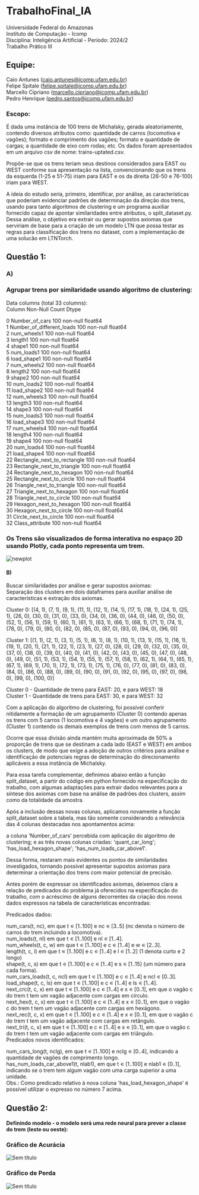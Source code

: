 # TrabalhoFinal_IA
Universidade Federal do Amazonas  
Instituto de Computação - Icomp  
Disciplina: Inteligência Artificial - Período: 2024/2  
Trabalho Prático III  

## Equipe:

Caio Antunes (caio.antunes@icomp.ufam.edu.br)  
Felipe Spitale (felipe.spitale@icomp.ufam.edu.br)   
Marcello Cipriano (marcello.cipriano@icomp.ufam.edu.br)   
Pedro Henrique (pedro.santos@icomp.ufam.edu.br)   


### Escopo:

É dada uma instância de 100 trens de Michalsky, gerada aleatoriamente, contendo diversos atributos como: quantidade de carros (locomotiva e vagões); formato e comprimento dos vagões; formato e quantidade de cargas; a quantidade de eixo com rodas; etc. Os dados foram apresentados em um arquivo csv de nome: trains-uptated.csv.

Propõe-se que os trens teriam seus destinos considerados para EAST ou WEST conforme sua apresentação na lista, convencionando que os trens da esquerda (1-25 e 51-75) iriam para EAST e os da direita (26-50 e 76-100) iriam para WEST.

A ideia do estudo seria, primeiro, identificar, por análise, as características que poderiam evidenciar padrões de determinação da direção dos trens, usando para tanto algoritmos de clustering e um programa auxiliar fornecido capaz de apontar similaridades entre atributos, o split_dataset.py. Dessa análise, o objetivo era extrair ou gerar supostos axiomas que serviriam de base para a criação de um modelo LTN que possa testar as regras para classificação dos trens no dataset, com a implementação de uma solucão em LTNTorch.


## Questão 1:
### A)  

### Agrupar trens por similaridade usando algoritmo de clustering:  

Data columns (total 33 columns):  
    Column                       Non-Null Count  Dtype    
  
 0   Number_of_cars               100 non-null    float64  
 1   Number_of_different_loads    100 non-null    float64  
 2   num_wheels1                  100 non-null    float64  
 3   length1                      100 non-null    float64  
 4   shape1                       100 non-null    float64  
 5   num_loads1                   100 non-null    float64  
 6   load_shape1                  100 non-null    float64  
 7   num_wheels2                  100 non-null    float64  
 8   length2                      100 non-null    float64  
 9   shape2                       100 non-null    float64  
 10  num_loads2                   100 non-null    float64  
 11  load_shape2                  100 non-null    float64  
 12  num_wheels3                  100 non-null    float64  
 13  length3                      100 non-null    float64  
 14  shape3                       100 non-null    float64  
 15  num_loads3                   100 non-null    float64  
 16  load_shape3                  100 non-null    float64  
 17  num_wheels4                  100 non-null    float64  
 18  length4                      100 non-null    float64  
 19  shape4                       100 non-null    float64  
 20  num_loads4                   100 non-null    float64  
 21  load_shape4                  100 non-null    float64  
 22  Rectangle_next_to_rectangle  100 non-null    float64  
 23  Rectangle_next_to_triangle   100 non-null    float64  
 24  Rectangle_next_to_hexagon    100 non-null    float64  
 25  Rectangle_next_to_circle     100 non-null    float64  
 26  Triangle_next_to_triangle    100 non-null    float64  
 27  Triangle_next_to_hexagon     100 non-null    float64  
 28  Triangle_next_to_circle      100 non-null    float64  
 29  Hexagon_next_to_hexagon      100 non-null    float64  
 30  Hexagon_next_to_circle       100 non-null    float64  
 31  Circle_next_to_circle        100 non-null    float64  
 32  Class_attribute              100 non-null    float64  

### Os Trens são visualizados de forma interativa no espaço 2D usando Plotly, cada ponto representa um trem.

![newplot](https://github.com/user-attachments/assets/c2adc2f8-36d4-483e-9c66-3b1d5db3b554)

#### B)  
Buscar similaridades por análise e gerar supostos axiomas:  
Separação dos clusters em dois dataframes para auxiliar análise de características e extração dos axiomas.  

Cluster 0: [(4, 1), (7, 1), (9, 1), (11, 1), (12, 1), (14, 1), (17, 1), (18, 1), (24, 1), (25, 1), (26, 0), (30, 0), (31, 0), (33, 0), (34, 0), (36, 0), (44, 0), (46, 0), (50, 0), (52, 1), (56, 1), (59, 1), (60, 1), (61, 1), (63, 1), (66, 1), (68, 1), (71, 1), (74, 1), (78, 0), (79, 0), (80, 0), (82, 0), (85, 0), (87, 0), (93, 0), (94, 0), (96, 0)]  

Cluster 1: [(1, 1), (2, 1), (3, 1), (5, 1), (6, 1), (8, 1), (10, 1), (13, 1), (15, 1), (16, 1), (19, 1), (20, 1), (21, 1), (22, 1), (23, 1), (27, 0), (28, 0), (29, 0), (32, 0), (35, 0), (37, 0), (38, 0), (39, 0), (40, 0), (41, 0), (42, 0), (43, 0), (45, 0), (47, 0), (48, 0), (49, 0), (51, 1), (53, 1), (54, 1), (55, 1), (57, 1), (58, 1), (62, 1), (64, 1), (65, 1), (67, 1), (69, 1), (70, 1), (72, 1), (73, 1), (75, 1), (76, 0), (77, 0), (81, 0), (83, 0), (84, 0), (86, 0), (88, 0), (89, 0), (90, 0), (91, 0), (92, 0), (95, 0), (97, 0), (98, 0), (99, 0), (100, 0)]  

Cluster 0 - Quantidade de trens para EAST: 20, e para WEST: 18  
Cluster 1 - Quantidade de trens para EAST: 30, e para WEST: 32  

Com a aplicação do algoritmo de clustering, foi possível conferir nitidamente a formação de um agrupamento (Cluster 0) contendo apenas os trens com 5 carros (1 locomotiva e 4 vagões) e um outro agrupamento (Cluster 1) contendo os demais exemplos de trens com menos de 5 carros.

Ocorre que essa divisão ainda mantém muita aproximada de 50% a proporção de trens que se destinam a cada lado (EAST e WEST) em ambos os clusters, de modo que exige a adoção de outros critérios para análise e identificação de potenciais regras de determinação do direcionamento aplicáveis a essa instância de Michalsky.

Para essa tarefa complementar, definimos abaixo então a função split_dataset, a partir do código em python fornecido na especificação do trabalho, com algumas adaptações para extrair dados relevantes para a síntese dos axiomas com base na análise de padrões dos clusters, assim como da totalidade da amostra.

Após a inclusão dessas novas colunas, aplicamos novamente a função split_dataset sobre a tabela, mas tão somente considerando a relevância das 4 colunas destacadas nos apontamentos acima:

a coluna 'Number_of_cars' percebida com aplicação do algoritmo de clustering;
e as três novas colunas criadas: 'quant_car_long'; 'has_load_hexagon_shape'; 'has_num_loads_car_above1'.


Dessa forma, restaram mais evidentes os pontos de similaridades investigados, tornando possível apresentar supostos axiomas para determinar a orientação dos trens com maior potencial de precisão.

Antes porém de expressar os identificados axiomas, deixemos clara a relação de predicados do problema já oferecidos na especificação do trabalho, com o acréscimo de alguns decorrentes da criação dos novos dados expressos na tabela de características encontradas:

Predicados dados:

num_cars(t, nc), em que t ∊ [1..100] e nc ∊ [3..5] (nc denota o número de carros do trem incluindo a locomotiva).  
num_loads(t, nl) em que t ∊ [1..100] e nl ∊ [1..4].  
num_wheels(t, c, w) em que t ∊ [1..100] e c ∊ [1..4] e w ∊ [2..3].  
length(t, c, l) em que t ∊ [1..100] e c ∊ [1..4] e l ∊ [1..2] (1 denota curto e 2 longo)  
shape(t, c, s) em que t ∊ [1..100] e c ∊ [1..4] e s ∊ [1..15] (um número para cada forma).  
num_cars_loads(t, c, ncl) em que t ∊ [1..100] e c ∊ [1..4] e ncl ∊ [0..3].  
load_shape(t, c, ls) em que t ∊ [1..100] e c ∊ [1..4] e ls ∊ [1..4].   
next_crc(t, c, x) em que t ∊ [1..100] e c ∊ [1..4] e x ∊ [0..1], em que o vagão c do trem t tem um vagão adjacente com cargas em círculo.  
next_hex(t, c, x) em que t ∊ [1..100] e c ∊ [1..4] e x ∊ [0..1], em que o vagão c do trem t tem um vagão adjacente com cargas em hexágono.  
next_rec(t, c, x) em que t ∊ [1..100] e c ∊ [1..4] e x ∊ [0..1], em que o vagão c do trem t tem um vagão adjacente com cargas em retângulo.  
next_tri(t, c, x) em que t ∊ [1..100] e c ∊ [1..4] e x ∊ [0..1], em que o vagão c do trem t tem um vagão adjacente com cargas em triângulo.  
Predicados novos identificados:  

num_cars_long(t, nclg), em que t ∊ [1..100] e nclg ∊ [0..4], indicando a quantidade de vagões de comprimento longo.  
has_num_loads_car_above1(t, nlab1), em que t ∊ [1..100] e nlab1 ∊ [0..1], indicando se o trem tem algum vagão com uma carga superior a uma unidade.  
Obs.: Como predicado relativo à nova coluna 'has_load_hexagon_shape' é possível utilizar o expresso no número 7 acima.  

## Questão 2:
#### Definindo modelo - o modelo será uma rede neural para prever a classe do trem (leste ou oeste):
### Gráfico de Acurácia
![Sem título](https://github.com/user-attachments/assets/09af2d48-5c32-4d77-84e2-1cfadc0a5454)
### Gráfico de Perda
![Sem título](https://github.com/user-attachments/assets/9f695ede-a7f2-4d21-80b1-76630b338d72)

